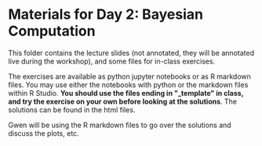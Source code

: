 # Materials for Day 2: Bayesian Computation


This folder contains the lecture slides (not annotated, they will be annotated live during the workshop), and some files for in-class exercises. 

The exercises are available as python jupyter notebooks or as R markdown files. You may use either the notebooks with python or the markdown files within R Studio. **You should use the files ending in "_template" in class, and try the exercise on your own before looking at the solutions**. The solutions can be found in the html files. 

Gwen will be using the R markdown files to go over the solutions and discuss the plots, etc.
